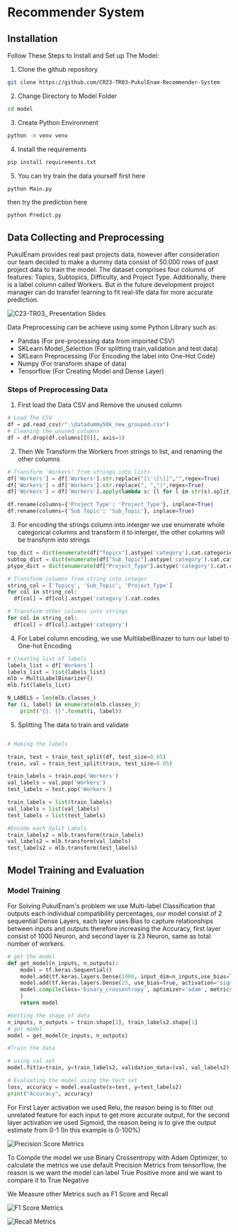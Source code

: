 # Recommender System

## Installation

Follow These Steps to Install and Set up The Model:
1. Clone the github repository
```bash 
git clone https://github.com/CR23-TR03-PukulEnam-Recommender-System
```

2. Change Directory to Model Folder
```bash
cd model
```

3. Create Python Environment
```bash
python -m venv venv
```

4. Install the requirements
```bash
pip install requirements.txt
```

5. You can try train the data yourself first here
```bash
python Main.py
```
then try the prediction here
```bash
python Predict.py
```

## Data Collecting and Preprocessing
PukulEnam provides real past projects data, however after consideration our team decided to make a dummy data consist of 50.000 rows of past project data to train the model. The dataset comprises four columns of features: Topics, Subtopics, Difficulty, and Project Type. Additionally, there is a label column called Workers. But in the future development project manager can do transfer learning to fit real-life data for more accurate prediction.

![C23-TR03_ Presentation Slides](https://github.com/CR23-TR03-PukulEnam-Recommender-System/model/assets/72967822/a8ed8c08-b704-4131-9508-8312bd9968ee)


Data Preprocessing can be achieve using some Python Library such as:
- Pandas (For pre-processing data from imported CSV)
- SKLearn Model_Selection (For splitting train,validation and test data)
- SKLearn Preprocessing (For Encoding the label into One-Hot Code)
- Numpy (For transform shape of data)
- Tensorflow (For Creating Model and Dense Layer)

### Steps of Preprocessing Data

1. First load the Data CSV and Remove the unused column 
```python
# Load The CSV
df = pd.read_csv(r".\datadummy50k_new_grouped.csv")
# Cleaning the unused columns
df = df.drop(df.columns[[0]], axis=1) 
```

2. Then We Transform the Workers from strings to list, and renaming the other columns
```python 
# Transform 'Workers' from strings into lists
df['Workers'] = df['Workers'].str.replace("[\'\[\]]","",regex=True)
df['Workers'] = df['Workers'].str.replace(", ","|",regex=True)
df['Workers'] = df['Workers'].apply(lambda s: [l for l in str(s).split('|')])

df.rename(columns={'Project Type': 'Project_Type'}, inplace=True)
df.rename(columns={'Sub Topic': 'Sub_Topic'}, inplace=True)

```

3. For encoding the strings column into interger we use enumerate whole categorical columns and transform it to interger, the other columns will be transform into strings

```python
top_dict = dict(enumerate(df["Topics"].astype('category').cat.categories))
subtop_dict = dict(enumerate(df["Sub_Topic"].astype('category').cat.categories))
ptype_dict = dict(enumerate(df["Project_Type"].astype('category').cat.categories))

# Transform columns from string into integer
string_col = ['Topics', 'Sub_Topic', 'Project_Type']
for col in string_col:
  df[col] = df[col].astype('category').cat.codes

# Transform other columns into strings
for col in string_col:
  df[col] = df[col].astype('category')


```
4. For Label column encoding, we use MultilabelBinazer to turn our label to One-hot Encoding 
```python
# Creating list of labels
labels_list = df['Workers']
labels_list = list(labels_list)
mlb = MultiLabelBinarizer()
mlb.fit(labels_list)

N_LABELS = len(mlb.classes_)
for (i, label) in enumerate(mlb.classes_):
    print("{}. {}".format(i, label))
```

5. Splitting The data to train and validate
```python

# Making the labels

train, test = train_test_split(df, test_size=0.05)
train, val = train_test_split(train, test_size=0.05)

train_labels = train.pop('Workers')
val_labels = val.pop('Workers')
test_labels = test.pop('Workers')

train_labels = list(train_labels)
val_labels = list(val_labels)
test_labels = list(test_labels)

#Encode each Split Labels
train_labels2 = mlb.transform(train_labels)
val_labels2 = mlb.transform(val_labels)
test_labels2 = mlb.transform(test_labels)
```

## Model Training and Evaluation

### Model Training
For Solving PukulEnam's problem we use Multi-label Classification that outputs each individual compatibility percentages, our model consist of 2 sequential Dense Layers, each layer uses Bias to capture relationships between inputs and outputs therefore increasing the Accuracy, first layer consist of 1000 Neuron, and second layer is 23 Neuron, same as total number of workers.

```python
# get the model
def get_model(n_inputs, n_outputs):
	model = tf.keras.Sequential()
	model.add(tf.keras.layers.Dense(1000, input_dim=n_inputs,use_bias=True, kernel_initializer='he_uniform', activation='relu'))
	model.add(tf.keras.layers.Dense(23, use_bias=True, activation='sigmoid'))
	model.compile(loss='binary_crossentropy', optimizer='adam', metrics=tf.keras.metrics.Precision()
    )
	return model

#Getting the shape of data 
n_inputs, n_outputs = train.shape[1], train_labels2.shape[1]
# get model
model = get_model(n_inputs, n_outputs)

#Train the data

# using val set
model.fit(x=train, y=train_labels2, validation_data=(val, val_labels2), epochs=20, verbose=1)

# Evaluating the model using the test set
loss, accuracy = model.evaluate(x=test, y=test_labels2)
print("Accuracy", accuracy)
```


For First Layer activation we used Relu, the reason being is to filter out unrelated feature for each input to get more accurate output, for the second layer activation we used Sigmoid, the reason being is to give the output estimate from 0-1 (In this example is 0-100%) 

![Precision Score Metrics](https://github.com/DaffaKhalishHP/RecommenderSystemPukulEnam/assets/72967822/9d551e1d-49b1-487a-835b-198ed9c0a459)

To Compile the model we use Binary Crossentropy with Adam Optimizer, to calculate the metrics we use default Precision Metrics from tensorflow, the reason is we want the model can label True Positive more and we want to compare it to True Negative

We Measure other Metrics such as F1 Score and Recall

![F1 Score Metrics](https://github.com/DaffaKhalishHP/RecommenderSystemPukulEnam/assets/72967822/01a84710-ed6e-4ead-8ea4-279a9faada46)

![Recall Metrics](https://github.com/DaffaKhalishHP/RecommenderSystemPukulEnam/assets/72967822/e8ba22a8-01b5-42ce-9f63-619a2b4a2db4)
